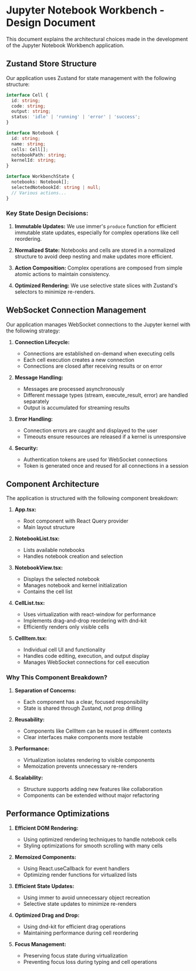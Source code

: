 # Jupyter Notebook Workbench - Design Document

This document explains the architectural choices made in the development of the Jupyter Notebook Workbench application.

## Zustand Store Structure

Our application uses Zustand for state management with the following structure:

```typescript
interface Cell {
  id: string;
  code: string;
  output: string;
  status: 'idle' | 'running' | 'error' | 'success';
}

interface Notebook {
  id: string;
  name: string;
  cells: Cell[];
  notebookPath: string;
  kernelId: string;
}

interface WorkbenchState {
  notebooks: Notebook[];
  selectedNotebookId: string | null;
  // Various actions...
}
```

### Key State Design Decisions:

1. **Immutable Updates:** We use immer's `produce` function for efficient immutable state updates, especially for complex operations like cell reordering.

2. **Normalized State:** Notebooks and cells are stored in a normalized structure to avoid deep nesting and make updates more efficient.

3. **Action Composition:** Complex operations are composed from simple atomic actions to maintain consistency.

4. **Optimized Rendering:** We use selective state slices with Zustand's selectors to minimize re-renders.

## WebSocket Connection Management

Our application manages WebSocket connections to the Jupyter kernel with the following strategy:

1. **Connection Lifecycle:**
   - Connections are established on-demand when executing cells
   - Each cell execution creates a new connection
   - Connections are closed after receiving results or on error

2. **Message Handling:**
   - Messages are processed asynchronously
   - Different message types (stream, execute_result, error) are handled separately
   - Output is accumulated for streaming results

3. **Error Handling:**
   - Connection errors are caught and displayed to the user
   - Timeouts ensure resources are released if a kernel is unresponsive

4. **Security:**
   - Authentication tokens are used for WebSocket connections
   - Token is generated once and reused for all connections in a session

## Component Architecture

The application is structured with the following component breakdown:

1. **App.tsx:**
   - Root component with React Query provider
   - Main layout structure

2. **NotebookList.tsx:**
   - Lists available notebooks
   - Handles notebook creation and selection

3. **NotebookView.tsx:**
   - Displays the selected notebook
   - Manages notebook and kernel initialization
   - Contains the cell list

4. **CellList.tsx:**
   - Uses virtualization with react-window for performance
   - Implements drag-and-drop reordering with dnd-kit
   - Efficiently renders only visible cells

5. **CellItem.tsx:**
   - Individual cell UI and functionality
   - Handles code editing, execution, and output display
   - Manages WebSocket connections for cell execution

### Why This Component Breakdown?

1. **Separation of Concerns:**
   - Each component has a clear, focused responsibility
   - State is shared through Zustand, not prop drilling

2. **Reusability:**
   - Components like CellItem can be reused in different contexts
   - Clear interfaces make components more testable

3. **Performance:**
   - Virtualization isolates rendering to visible components
   - Memoization prevents unnecessary re-renders

4. **Scalability:**
   - Structure supports adding new features like collaboration
   - Components can be extended without major refactoring

## Performance Optimizations

1. **Efficient DOM Rendering:**
   - Using optimized rendering techniques to handle notebook cells
   - Styling optimizations for smooth scrolling with many cells

2. **Memoized Components:**
   - Using React.useCallback for event handlers
   - Optimizing render functions for virtualized lists

3. **Efficient State Updates:**
   - Using immer to avoid unnecessary object recreation
   - Selective state updates to minimize re-renders

4. **Optimized Drag and Drop:**
   - Using dnd-kit for efficient drag operations
   - Maintaining performance during cell reordering

5. **Focus Management:**
   - Preserving focus state during virtualization
   - Preventing focus loss during typing and cell operations
